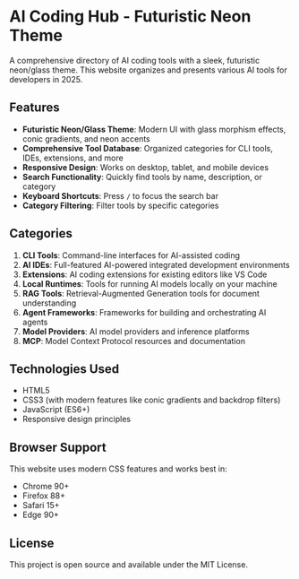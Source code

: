 # AI Coding Hub - Futuristic Neon Theme

A comprehensive directory of AI coding tools with a sleek, futuristic neon/glass theme. This website organizes and presents various AI tools for developers in 2025.

## Features

- **Futuristic Neon/Glass Theme**: Modern UI with glass morphism effects, conic gradients, and neon accents
- **Comprehensive Tool Database**: Organized categories for CLI tools, IDEs, extensions, and more
- **Responsive Design**: Works on desktop, tablet, and mobile devices
- **Search Functionality**: Quickly find tools by name, description, or category
- **Keyboard Shortcuts**: Press `/` to focus the search bar
- **Category Filtering**: Filter tools by specific categories

## Categories

1. **CLI Tools**: Command-line interfaces for AI-assisted coding
2. **AI IDEs**: Full-featured AI-powered integrated development environments
3. **Extensions**: AI coding extensions for existing editors like VS Code
4. **Local Runtimes**: Tools for running AI models locally on your machine
5. **RAG Tools**: Retrieval-Augmented Generation tools for document understanding
6. **Agent Frameworks**: Frameworks for building and orchestrating AI agents
7. **Model Providers**: AI model providers and inference platforms
8. **MCP**: Model Context Protocol resources and documentation

## Technologies Used

- HTML5
- CSS3 (with modern features like conic gradients and backdrop filters)
- JavaScript (ES6+)
- Responsive design principles

## Browser Support

This website uses modern CSS features and works best in:
- Chrome 90+
- Firefox 88+
- Safari 15+
- Edge 90+

## License

This project is open source and available under the MIT License.